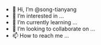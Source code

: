 - 👋 Hi, I’m @song-tianyang
- 👀 I’m interested in ...
- 🌱 I’m currently learning ...
- 💞️ I’m looking to collaborate on ...
- 📫 How to reach me ...

<!---
song-tianyang/song-tianyang is a ✨ special ✨ repository because its `README.md` (this file) appears on your GitHub profile.
You can click the Preview link to take a look at your changes.
--->
